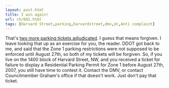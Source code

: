 ```yaml
---
layout: post.html
title: I win again!
url: ch/601.html
tags: [Harvard Street,parking,harvardstreet,dmv,dc,Anti complaint]
---
```

That's [two more parking tickets adjudicated](node/582). I guess that means forgiven. I leave looking that up as an exercise for you, the reader. DDOT got back to me, and said that the Zone 1 parking restrictions were not supposed to be enforced until August 27th, so both of my tickets will be forgiven. So, if you live on the 1400 block of Harvard Street, NW, and you received a ticket for failure to display a Residential Parking Permit for Zone 1 before August 27th, 2007, you still have time to contest it. Contact the DMV, or contact Councilmember Graham's office if that doesn't work. Just don't pay that ticket.
